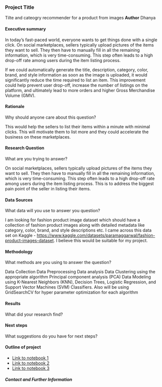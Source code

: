 ### Project Title
Tilte and cateogry recommender for a product from images
**Author**
Dhanya

#### Executive summary
In today’s fast-paced world, everyone wants to get things done with a single click. On social marketplaces, sellers typically upload pictures of the items they want to sell. They then have to manually fill in all the remaining information, which is very time-consuming. This step often leads to a high drop-off rate among users during the item listing process.

If we could automatically generate the title, description, category, color, brand, and style information as soon as the image is uploaded, it would significantly reduce the time required to list an item. This improvement could help prevent user drop-off, increase the number of listings on the platform, and ultimately lead to more orders and higher Gross Merchandise Volume (GMV).


#### Rationale
Why should anyone care about this question?

This would help the sellers to list their items within a minute with minimal clicks. This will motivate them to list more and they could accelerate the business on these marketplaces.

#### Research Question
What are you trying to answer?

On social marketplaces, sellers typically upload pictures of the items they want to sell. They then have to manually fill in all the remaining information, which is very time-consuming. This step often leads to a high drop-off rate among users during the item listing process. This is to address the biggest pain point of the seller in listing their items.


#### Data Sources
What data will you use to answer you question?

I am looking for fashion product image dataset which should have a collection of fashion product images along with detailed metadata like category, color, brand, and style descriptions etc.
I came across this data set on Kaggle - https://www.kaggle.com/datasets/paramaggarwal/fashion-product-images-dataset. I believe this would be suitable for my project.


#### Methodology
What methods are you using to answer the question?

Data Collection
Data Preprocessing
Data analysis
Data Clustering using the appropriate algorithm
Principal component analysis (PCA)
Data Modeling using K-Nearest Neighbors (KNN), Decision Trees, Logistic Regression, and Support Vector Machines (SVM) Classifiers. Also will be using GridSearchCV for hyper parameter optimization for each algorithm

#### Results
What did your research find?



#### Next steps
What suggestions do you have for next steps?

#### Outline of project

- [Link to notebook 1]()
- [Link to notebook 2]()
- [Link to notebook 3]()


##### Contact and Further Information